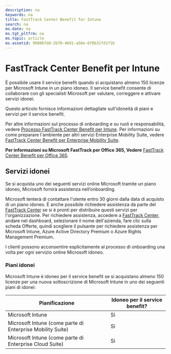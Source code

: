 ```yaml
---
description: na
keywords: na
title: FastTrack Center Benefit for Intune
search: na
ms.date: na
ms.tgt_pltfrm: na
ms.topic: article
ms.assetid: 99806fdd-2b70-4691-a56e-6f8b31fd1f1b
---
```

# FastTrack Center Benefit per Intune
È possibile usare il service benefit quando si acquistano almeno 150 licenze per Microsoft Intune in un piano idoneo. Il service benefit consente di collaborare con gli specialisti Microsoft per valutare, correggere e attivare servizi idonei.

Questo articolo fornisce informazioni dettagliate sull'idoneità di piani e servizi per il service benefit.

Per altre informazioni sul processo di onboarding e su ruoli e responsabilità, vedere [Processo FastTrack Center Benefit per Intune](../Topic/FastTrack_Center_Benefit_Process_for_Intune.md). Per informazioni su come preparare l'ambiente per altri servizi Enterprise Mobility Suite, vedere [FastTrack Center Benefit per Enterprise Mobility Suite](../Topic/FastTrack_Center_Benefit_for_Enterprise_Mobility_Suite.md).

**Per informazioni su Microsoft FastTrack per Office 365, Vedere** [FastTrack Center Benefit per Office 365](https://technet.microsoft.com/library/office-365-onboarding-benefit.aspx).

## Servizi idonei
Se si acquista uno dei seguenti servizi online Microsoft tramite un piano idoneo, Microsoft fornirà assistenza nell’onboarding.

Microsoft tenterà di contattare l'utente entro 30 giorni dalla data di acquisto di un piano idoneo. È anche possibile richiedere assistenza da parte del [FastTrack Center](http://fasttrack.microsoft.com/) se si è pronti per distribuire questi servizi per l'organizzazione. Per richiedere assistenza, accedere a [FastTrack Center](http://fasttrack.microsoft.com/), andare nel dashboard, selezionare il nome dell'azienda, fare clic sulla scheda Offerte, quindi scegliere il pulsante per richiedere assistenza per Microsoft Intune, Azure Active Directory Premium o Azure Rights Management Premium.

I clienti possono acconsentire esplicitamente al processo di onboarding una volta per ogni servizio online Microsoft idoneo.

### Piani idonei
Microsoft Intune è idoneo per il service benefit se si acquistano almeno 150 licenze per una nuova sottoscrizione di Microsoft Intune in uno dei seguenti piani di idonei:

|Pianificazione|Idoneo per il service benefit?|
|------------------|----------------------------------|
|Microsoft Intune|Sì|
|Microsoft Intune (come parte di Enterprise Mobility Suite)|Sì|
|Microsoft Intune (come parte di Enterprise Cloud Suite)|Sì|
